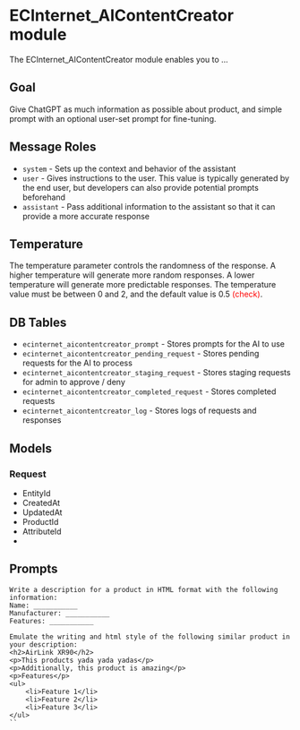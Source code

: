 # ECInternet_AIContentCreator module
The ECInternet_AIContentCreator module enables you to ...

## Goal
Give ChatGPT as much information as possible about product, and simple prompt with an optional user-set prompt for fine-tuning.

## Message Roles
- `system` - Sets up the context and behavior of the assistant
- `user` - Gives instructions to the user. This value is typically generated by the end user, but developers can also provide potential prompts beforehand
- `assistant` - Pass additional information to the assistant so that it can provide a more accurate response

## Temperature
The temperature parameter controls the randomness of the response.
A higher temperature will generate more random responses.
A lower temperature will generate more predictable responses.
The temperature value must be between 0 and 2, and the default value is 0.5 <font color="red">(check)</font>.

## DB Tables
- `ecinternet_aicontentcreator_prompt` - Stores prompts for the AI to use
- `ecinternet_aicontentcreator_pending_request` - Stores pending requests for the AI to process
- `ecinternet_aicontentcreator_staging_request` - Stores staging requests for admin to approve / deny
- `ecinternet_aicontentcreator_completed_request` - Stores completed requests
- `ecinternet_aicontentcreator_log` - Stores logs of requests and responses

## Models
### Request
- EntityId
- CreatedAt
- UpdatedAt
- ProductId
- AttributeId
- 

## Prompts
```text
Write a description for a product in HTML format with the following information:
Name: ___________
Manufacturer: ___________
Features: ___________

Emulate the writing and html style of the following similar product in your description:
<h2>AirLink XR90</h2>
<p>This products yada yada yadas</p>
<p>Additionally, this product is amazing</p>
<p>Features</p>
<ul>
    <li>Feature 1</li>
    <li>Feature 2</li>
    <li>Feature 3</li>
</ul>
``